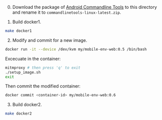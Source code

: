 <!-- vimc: call SyntaxRange#Include('```sh', '```', 'sh', 'NonText'): -->

0. Download the package of [Android Commandline
   Tools](https://developer.android.com/studio) to this directory and rename it
   to `commandlinetools-linux-latest.zip`.

1. Build docker1.

```sh
make docker1
```

2. Modify and commit for a new image.

```sh
docker run -it --device /dev/kvm my/mobile-env-web:0.5 /bin/bash
```

Excecuate in the container:

```sh
mitmproxy # then press 'q' to exit
./setup_image.sh
exit
```

Then commit the modified container:

```sh
docker commit <container-id> my/mobile-env-web:0.6
```

3. Build docker2.

```sh
make docker2
```
